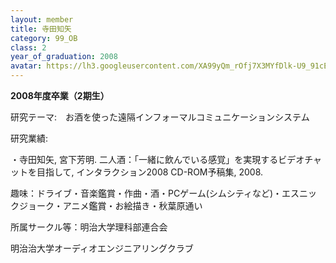 ```yaml
---
layout: member
title: 寺田知矢
category: 99_OB
class: 2
year_of_graduation: 2008
avatar: https://lh3.googleusercontent.com/XA99yQm_rOfj7X3MYfDlk-U9_91cEmyMuvx_T-B0eAnQru3DdlbD6qGNo8R00OJCjHkKe4_4qcZENSxQymZg8cKV-TguYWLVgsYxO54G104MIh8w6qvjsKhsrwxUs_YOtuTFs3hkaB_qfzlz0f-JA0AmgTyZMZ0MBfeybxXBhtWyBWgaNPnhbm2E6fFZOlKKnzbksuLszs0JnOxPUUlbbBHr23N4nOVPN14U4DBAP8upekaWIv-Kv7iR-wMOTJ8KrpsfDKooofgh6l1d28umoFnbO02DcFEdYJThC5NTa7jlDqdn6rPsCfmU94lg8DLC4t2RYt51YkMGHFGM4IIxzobUZusImOP_Shhm051TvfchiA_edtliVu9rMhFzNliQn8mz0JaGJHhl6LxwOCfRr4U6qM6BhO7BT_2KEXDqBmIuoROk7ri-y2oaeN3x9wUIYCPwz8nmaTNcVN60aSYFLtuHX-U5CL43iRdTvFP7pCKg5Iz3_KiCMjc6cbbJWo2279YkP_PiLF3zwpXfby-0JdecCw74O2bu3C5ZW1XUGRdmQiL1ngukuc23gElkC7mdIIDLKlpzt58j3BT9weCz2pYPjo3wLrf0kqO747ezdCch_zzt2-DZi_1W0FpI7zSAtSXZ44cp2BwDGie6EiHLPF2Tblnq_2TW8ckH=p-s300
---
```

**2008年度卒業（2期生）**

研究テーマ:　お酒を使った遠隔インフォーマルコミュニケーションシステム

研究業績:

・寺田知矢, 宮下芳明. 二人酒：「一緒に飲んでいる感覚」を実現するビデオチャットを目指して, インタラクション2008 CD-ROM予稿集, 2008.

趣味：ドライブ・音楽鑑賞・作曲・酒・PCゲーム(シムシティなど)・エスニックジョーク・アニメ鑑賞・お絵描き・秋葉原通い

所属サークル等：明治大学理科部連合会

明治治大学オーディオエンジニアリングクラブ
